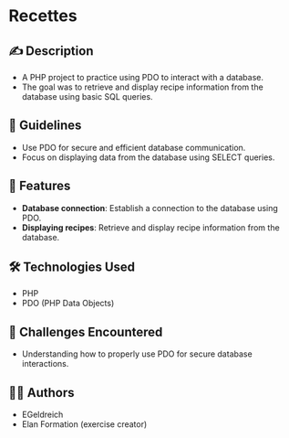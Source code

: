 # Recettes

## ✍️ Description

-   A PHP project to practice using PDO to interact with a database.
-   The goal was to retrieve and display recipe information from the database using basic SQL queries.

## 📜 Guidelines

-   Use PDO for secure and efficient database communication.
-   Focus on displaying data from the database using SELECT queries.

## 🚀 Features

-   **Database connection**: Establish a connection to the database using PDO.
-   **Displaying recipes**: Retrieve and display recipe information from the database.

## 🛠️ Technologies Used

-   PHP
-   PDO (PHP Data Objects)
  
## 🤔 Challenges Encountered

-   Understanding how to properly use PDO for secure database interactions.

## 👩‍💻 Authors

-   EGeldreich  
-   Elan Formation (exercise creator)
